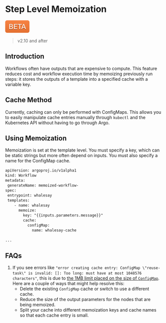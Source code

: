 # Step Level Memoization

![beta](assets/beta.svg)

> v2.10 and after

## Introduction

Workflows often have outputs that are expensive to compute. 
This feature reduces cost and workflow execution time by memoizing previously run steps: 
it stores the outputs of a template into a specified cache with a variable key.

## Cache Method

Currently, caching can only be performed with ConfigMaps.
This allows you to easily manipulate cache entries manually through `kubectl` and the Kubernetes API without having to go through Argo.  

## Using Memoization 

Memoization is set at the template level. You must specify a key, which can be static strings but more often depend on inputs. 
You must also specify a name for the ConfigMap cache. 

```
apiVersion: argoproj.io/v1alpha1
kind: Workflow
metadata:
 generateName: memoized-workflow-
spec:
 entrypoint: whalesay
 templates:
    - name: whalesay
      memoize:
        key: "{{inputs.parameters.message}}" 
        cache:
          configMap:
            name: whalesay-cache

...
```

## FAQs

1. If you see errors like `"error creating cache entry: ConfigMap \"reuse-task\" is invalid: []: Too long: must have at most 1048576 characters"`,
   this is due to [the 1MB limit placed on the size of `ConfigMap`](https://github.com/kubernetes/kubernetes/issues/19781).
   Here are a couple of ways that might help resolve this:
    * Delete the existing `ConfigMap` cache or switch to use a different cache.
    * Reduce the size of the output parameters for the nodes that are being memoized.
    * Split your cache into different memoization keys and cache names so that each cache entry is small.
